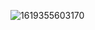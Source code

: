 ![1619355603170](https://github.com/QuiYou/ImGuiMenu/assets/75100822/287f05fd-5fdc-4839-b84a-2c2685376d80)
